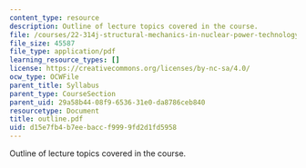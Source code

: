 ```yaml
---
content_type: resource
description: Outline of lecture topics covered in the course.
file: /courses/22-314j-structural-mechanics-in-nuclear-power-technology-fall-2006/d15e7fb4b7eebaccf9999fd2d1fd5958_outline.pdf
file_size: 45587
file_type: application/pdf
learning_resource_types: []
license: https://creativecommons.org/licenses/by-nc-sa/4.0/
ocw_type: OCWFile
parent_title: Syllabus
parent_type: CourseSection
parent_uid: 29a58b44-08f9-6536-31e0-da8786ceb840
resourcetype: Document
title: outline.pdf
uid: d15e7fb4-b7ee-bacc-f999-9fd2d1fd5958
---
```

Outline of lecture topics covered in the course.
